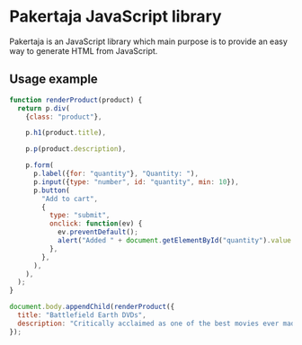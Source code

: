 Pakertaja JavaScript library
============================

Pakertaja is an JavaScript library which main purpose is to provide an easy way
to generate HTML from JavaScript.

Usage example
-------------

```JavaScript
function renderProduct(product) {
  return p.div(
    {class: "product"},

    p.h1(product.title),

    p.p(product.description),

    p.form(
      p.label({for: "quantity"}, "Quantity: "),
      p.input({type: "number", id: "quantity", min: 10}),
      p.button(
        "Add to cart",
        {
          type: "submit",
          onclick: function(ev) {
            ev.preventDefault();
            alert("Added " + document.getElementById("quantity").value + " products into cart.");
          },
        },
      ),
    ),
  );
}

document.body.appendChild(renderProduct({
  title: "Battlefield Earth DVDs",
  description: "Critically acclaimed as one of the best movies ever made.",
});
```
